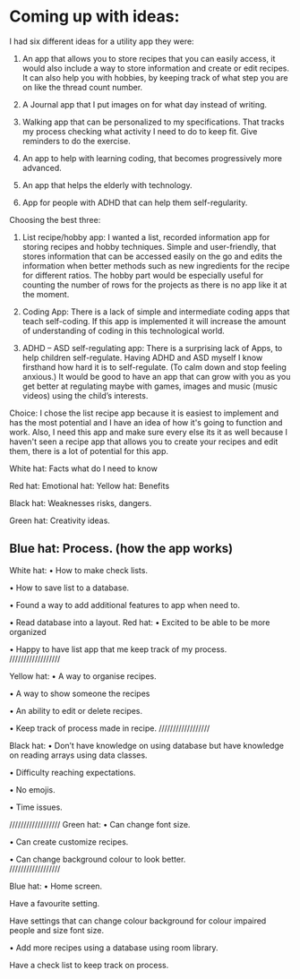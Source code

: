 # Coming up with ideas:
I had six different ideas for a utility app they were:
1.	An app that allows you to store recipes that you can easily access, it would also include a way to store information and create or edit recipes. It can also help you with hobbies, by keeping track of what step you are on like the thread count number. 

2.	A Journal app that I put images on for what day instead of writing.

3.	Walking app that can be personalized to my specifications. That tracks my process checking what activity I need to do to keep fit. Give reminders to do the exercise. 

4.	An app to help with learning coding, that becomes progressively more advanced.  

5.	An app that helps the elderly with technology. 

6.	App for people with ADHD that can help them self-regularity.


Choosing the best three: 

1.	 List recipe/hobby app: 
I wanted a list, recorded information app for storing recipes and hobby techniques. Simple and user-friendly, that stores information that can be accessed easily on the go and edits the information when better methods such as new ingredients for the recipe for different ratios. The hobby part would be especially useful for counting the number of rows for the projects as there is no app like it at the moment.

2. Coding App: 
There is a lack of simple and intermediate coding apps that teach self-coding. If this app is implemented it will increase the amount of understanding of coding in this technological world.   

3. ADHD – ASD self-regulating app: 
There is a surprising lack of Apps, to help children self-regulate. Having ADHD and ASD myself I know firsthand how hard it is to self-regulate. (To calm down and stop feeling anxious.) It would be good to have an app that can grow with you as you get better at regulating maybe with games, images and music (music videos) using the child’s interests. 

Choice: 
I chose the list recipe app because it is easiest to implement and has the most potential and I have an idea of how it's going to function and work. Also, I need this app and make sure every else its it as well because I haven't seen a recipe app that allows you to create your recipes and edit them, there is a lot of potential for this app.  


White hat:
Facts what do I need to know	

Red hat:
Emotional hat: 	Yellow hat:
Benefits 

Black hat:
Weaknesses risks, dangers.  	

Green hat:
Creativity ideas. 	

Blue hat: 
Process. (how the app works)
-----------------------------------------------------



White hat:
•	How to make check lists.

•	How to save list to a database. 

•	Found a way to add additional features to app when need to. 

•	Read database into a layout. 	Red hat:
•	Excited to be able to be more organized 

•	Happy to have list app that me keep track of my process. 	
//////////////////

Yellow hat:
•	A way to organise recipes. 

•	A way to show someone the recipes 

•	An ability to edit or delete recipes. 

•	Keep track of process made in recipe. 
//////////////////

Black hat:
•	Don’t have knowledge on using database but have knowledge on reading arrays using data classes. 

•	Difficulty reaching expectations.

•	No emojis.

•	Time issues.   	

//////////////////
Green hat:
•	Can change font size. 

•	Can create customize recipes. 

•	Can change background colour to look better. 	
//////////////////

Blue hat: 
•	Home screen. 

Have a favourite setting.

Have settings that can change colour background for colour impaired people and size font size.

•	Add more recipes using a database using room library.

Have a check list to keep track on process.  



